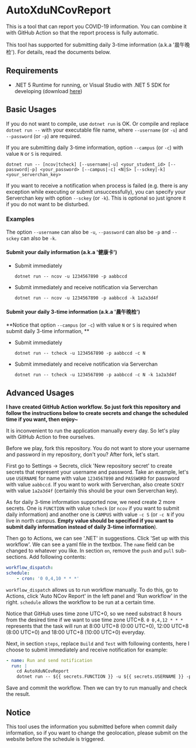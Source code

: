# AutoXduNCovReport

This is a tool that can report you COVID-19 information. You can combine it with GitHub Action so that the report process is fully automatic.

This tool has supported for submitting daily 3-time information (a.k.a '晨午晚检'). For details, read the documents below.

## Requirements

- .NET 5 Runtime for running, or Visual Studio with .NET 5 SDK for developing (download [here](https://dotnet.microsoft.com/download/dotnet/5.0))

## Basic Usages

If you do not want to compile, use `dotnet run` is OK. Or compile and replace `dotnet run --` with your executable file name, where `--username` (or `-u`) and `--password` (or `-p`) are required.

If you are submitting daily 3-time information, option `--campus` (or `-c`) with value `N` or `S` is required.

`dotnet run -- [ncov|tcheck] [--username|-u] <your_student_id> [--password|-p] <your_password> [--campus|-c] <N|S> [--sckey|-k] <your_serverchan_key>`

If you want to receive a notification when process is failed (e.g. there is any exception while executing or submit unsuccessfully), you can specify your Serverchan key with option `--sckey` (or `-k`). This is optional so just ignore it if you do not want to be disturbed.

### Examples

The option `--username` can also be `-u`, `--password` can also be `-p` and `--sckey` can also be `-k`.

#### Submit your daily information (a.k.a '健康卡')

- Submit immediately

  `dotnet run -- ncov -u 1234567890 -p aabbccd`

- Submit immediately and receive notification via Serverchan

  `dotnet run -- ncov -u 1234567890 -p aabbccd -k 1a2a3d4f`

#### Submit your daily 3-time information (a.k.a '晨午晚检')

**Notice that option `--campus` (or `-c`) with value `N` or `S` is required when submit daily 3-time information, **

- Submit immediately

  `dotnet run -- tcheck -u 1234567890 -p aabbccd -c N`

- Submit immediately and receive notification via Serverchan

  `dotnet run -- tcheck -u 1234567890 -p aabbccd -c N -k 1a2a3d4f`

## Advanced Usages

**I have created GitHub Action workflow. So just fork this repository and follow the instructions below to create secrets and change the scheduled time if you want, then enjoy~**

It is inconvenient to run the application manually every day. So let's play with GitHub Action to free ourselves.

Before we play, fork this repository. You do not want to store your username and password in my repository, don't you? After fork, let's start.

First go to Settings -> Secrets, click 'New repository secret' to create secrets that represent your username and password. Take an example, let's use `USERNAME` for name with value `1234567890` and `PASSWORD` for password with value `aabbccd`. If you want to work with Serverchan, also create `SCKEY` with value `1a2a3d4f` (certainly this should be your own Serverchan key).

As for daily 3-time information supported now, we need create 2 more secrets. One is `FUNCTION` with value `tcheck` (or `ncov` if you want to submit daily information) and another one is `CAMPUS` with value `-c S` (or `-c N` if you live in north campus. **Empty value should be specified if you want to submit daily information instead of daily 3-time information**).

Then go to Actions, we can see '.NET' in suggestions. Click 'Set up with this workflow'. We can see a yaml file in the textbox. The `name` field can be changed to whatever you like. In section `on`, remove the `push` and `pull` sub-sections. Add following contents:

```yaml
workflow_dispatch:
schedule:
    - cron: '0 0,4,10 * * *'
```

`workflow_dispatch` allows us to run workflow manually. To do this, go to Actions, click 'Auto NCov Report' in the left panel and 'Run workflow' in the right. `schedule` allows the workflow to be run at a certain time.

Notice that GitHub uses time zone UTC+0, so we need substract 8 hours from the desired time if we want to use time zone UTC+8. `0 0,4,12 * * *` represents that the task will run at 8:00 UTC+8 (0:00 UTC+0), 12:00 UTC+8 (8:00 UTC+0) and 18:00 UTC+8 (10:00 UTC+0) everyday.

Next, in section `steps`, replace `Build` and `Test` with following contents, here I choose to submit immediately and receive notification for example:

```yaml
- name: Run and send notification
  run: |
    cd AutoXduNCovReport
    dotnet run -- ${{ secrets.FUNCTION }} -u ${{ secrets.USERNAME }} -p ${{ secrets.PASSWORD }} ${{ secrets.CAMPUS}} -k ${{ secrets.SCKEY }}
```

Save and commit the workflow. Then we can try to run manually and check the result.

## Notice

This tool uses the information you submitted before when commit daily information, so if you want to change the geolocation, please submit on the website before the schedule is triggered.
